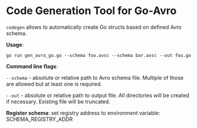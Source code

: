 Code Generation Tool for Go-Avro
===============================

`codegen` allows to automatically create Go structs based on defined Avro schema.

**Usage**:

`go run gen_avro_go.go --schema foo.avsc --schema bar.avsc --out foo.go`

**Command line flags**:

`--schema` - absolute or relative path to Avro schema file. Multiple of those are allowed but at least one is required.

`--out` - absolute or relative path to output file. All directories will be created if necessary. Existing file will be truncated.

**Register schema**:
set registry address to environment variable: SCHEMA_REGISTRY_ADDR 
